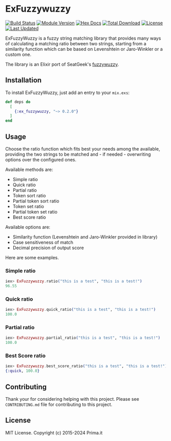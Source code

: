 # ExFuzzywuzzy
[![Build Status](https://drone-1.prima.it/api/badges/primait/ex_fuzzywuzzy/status.svg)](https://drone-1.prima.it/primait/ex_fuzzywuzzy)
[![Module Version](https://img.shields.io/hexpm/v/ex_fuzzywuzzy.svg)](https://hex.pm/packages/ex_fuzzywuzzy)
[![Hex Docs](https://img.shields.io/badge/hex-docs-lightgreen.svg)](https://hexdocs.pm/ex_fuzzywuzzy/)
[![Total Download](https://img.shields.io/hexpm/dt/ex_fuzzywuzzy.svg)](https://hex.pm/packages/ex_fuzzywuzzy)
[![License](https://img.shields.io/hexpm/l/ex_fuzzywuzzy.svg)](https://hex.pm/packages/ex_fuzzywuzzy)
[![Last Updated](https://img.shields.io/github/last-commit/primait/ex_fuzzywuzzy.svg)](https://github.com/primait/ex_fuzzywuzzy/commits/master)

ExFuzzyWuzzy is a fuzzy string matching library that provides many ways of calculating
a matching ratio between two strings, starting from a similarity function which can be
based on Levenshtein or Jaro-Winkler or a custom one.

The library is an Elixir port of SeatGeek's [fuzzywuzzy](https://github.com/seatgeek/fuzzywuzzy).

## Installation

To install ExFuzzyWuzzy, just add an entry to your `mix.exs`:
```elixir
def deps do
  [
    {:ex_fuzzywuzzy, "~> 0.2.0"}
  ]
end
```

## Usage
<!--MDOC !-->

Choose the ratio function which fits best your needs among the available, 
providing the two strings to be matched and - if needed - overwriting options 
over the configured ones.

Available methods are:
- Simple ratio
- Quick ratio
- Partial ratio
- Token sort ratio
- Partial token sort ratio
- Token set ratio
- Partial token set ratio
- Best score ratio

Available options are:
- Similarity function (Levenshtein and Jaro-Winkler provided in library)
- Case sensitiveness of match
- Decimal precision of output score

Here are some examples.

### Simple ratio
```elixir
iex> ExFuzzywuzzy.ratio("this is a test", "this is a test!")
96.55
```

### Quick ratio
```elixir
iex> ExFuzzywuzzy.quick_ratio("this is a test", "this is a test!")
100.0
```

### Partial ratio
```elixir
iex> ExFuzzywuzzy.partial_ratio("this is a test", "this is a test!")
100.0
```

### Best Score ratio
```elixir
iex> ExFuzzywuzzy.best_score_ratio("this is a test", "this is a test!")
{:quick, 100.0}
```
<!--MDOC !-->

## Contributing
Thank your for considering helping with this project. Please see
`CONTRIBUTING.md` file for contributing to this project.

## License
MIT License. Copyright (c) 2015-2024 Prima.it
